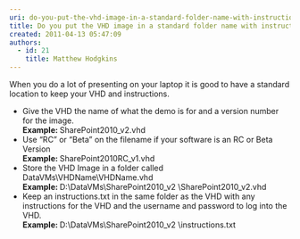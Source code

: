 ```yaml
---
uri: do-you-put-the-vhd-image-in-a-standard-folder-name-with-instructions
title: Do you put the VHD image in a standard folder name with instructions?
created: 2011-04-13 05:47:09
authors:
  - id: 21
    title: Matthew Hodgkins
---
```





<span class='intro'> 
  <p>When you do a lot of presenting on your laptop it is good to have a standard location to keep your VHD and instructions.&#160;</p>
<ul>
    <li>Give the VHD the name of what the demo is for and a version number for the image.<br>
    <strong>Example&#58;&#160;</strong>SharePoint2010_v2.vhd </li>
    <li>Use “RC” or “Beta” on the filename if your software is an RC or Beta Version<br>
    <strong>Example&#58; </strong>SharePoint2010RC_v1.vhd </li>
    <li>Store the VHD Image in a folder called DataVMs\VHDName\VHDName.vhd<br>
    <strong>Example&#58; </strong>D&#58;\DataVMs\SharePoint2010_v2 \SharePoint2010_v2.vhd </li>
    <li>Keep an instructions.txt in the same folder as the VHD with any instructions for the VHD and the username and password to log into the VHD.<br>
    <strong>Example&#58; </strong>D&#58;\DataVMs\SharePoint2010_v2 \instructions.txt </li>
</ul>
 </span>




